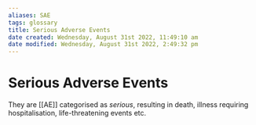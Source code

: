 ```yaml
---
aliases: SAE
tags: glossary 
title: Serious Adverse Events
date created: Wednesday, August 31st 2022, 11:49:10 am
date modified: Wednesday, August 31st 2022, 2:49:32 pm
---
```

# Serious Adverse Events

They are [[AE]] categorised as *serious*, resulting in death, illness requiring hospitalisation, life-threatening events etc.

